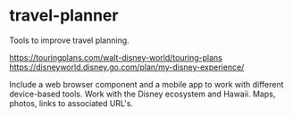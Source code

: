 # travel-planner
Tools to improve travel planning.

https://touringplans.com/walt-disney-world/touring-plans
https://disneyworld.disney.go.com/plan/my-disney-experience/

Include a web browser component and a mobile app to work with different device-based tools.
Work with the Disney ecosystem and Hawaii.
Maps, photos, links to associated URL's.

